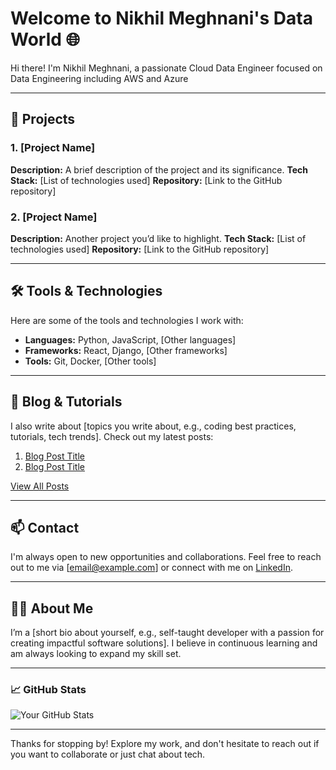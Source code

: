 # Welcome to Nikhil Meghnani's Data World 🌐

Hi there! I'm Nikhil Meghnani, a passionate Cloud Data Engineer focused on Data Engineering including AWS and Azure

---

## 🚀 Projects

### 1. [Project Name]
**Description:** A brief description of the project and its significance.
**Tech Stack:** [List of technologies used]
**Repository:** [Link to the GitHub repository]

### 2. [Project Name]
**Description:** Another project you’d like to highlight.
**Tech Stack:** [List of technologies used]
**Repository:** [Link to the GitHub repository]

---

## 🛠️ Tools & Technologies

Here are some of the tools and technologies I work with:

- **Languages:** Python, JavaScript, [Other languages]
- **Frameworks:** React, Django, [Other frameworks]
- **Tools:** Git, Docker, [Other tools]

---

## 📝 Blog & Tutorials

I also write about [topics you write about, e.g., coding best practices, tutorials, tech trends]. Check out my latest posts:

1. [Blog Post Title](#)
2. [Blog Post Title](#)

[View All Posts](#)

---

## 📫 Contact

I'm always open to new opportunities and collaborations. Feel free to reach out to me via [email@example.com] or connect with me on [LinkedIn](#).

---

## 👨‍💻 About Me

I’m a [short bio about yourself, e.g., self-taught developer with a passion for creating impactful software solutions]. I believe in continuous learning and am always looking to expand my skill set.

---

### 📈 GitHub Stats

![Your GitHub Stats](https://github-readme-stats.vercel.app/api?username=yourusername&show_icons=true&theme=radical)

---

Thanks for stopping by! Explore my work, and don't hesitate to reach out if you want to collaborate or just chat about tech.
